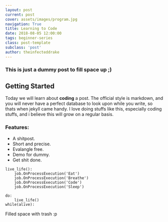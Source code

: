 ```yaml
---
layout: post
current: post
cover: assets/images/program.jpg
navigation: True
title: Learning to Code
date: 2018-08-05 12:00:00
tags: beginner-series
class: post-template
subclass: 'post'
author: theinfecteddrake
---
```


### This is just a dummy post to fill space up ;)

## Getting Started

Today we will learn about __coding__ a post. The official style is markdown, and you will never have a perfect database to look upon while you write, so thats when jekyll came handy. I love doing stuffs like this, especially coding stuffs, and i believe this will grow on a regular basis.

### Features:

- A shitpost.
- Short and precise.
- Evalangle free.
- Demo for dummy.
- Get shit done.

```
live_life():
	job.OnProcessExecution('Eat')
	job.OnProcessExecution('Breathe')
	job.OnProcessExecution('Code')
	job.OnProcessExecution('Sleep')

do:
	live_life()
while(alive):
```

Filled space with trash :p